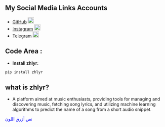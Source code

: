 
## My Social Media Links Accounts
- [GitHub](https://github.com/) [<img src="https://cdn-icons-png.flaticon.com/512/25/25231.png" alt="GitHub" width="20" height="20">](https://github.com/)
- [Instagram](https://www.instagram.com/) [<img src="https://cdn-icons-png.flaticon.com/512/2111/2111463.png" alt="Instagram" width="20" height="20">](https://www.instagram.com/)
- [Telegram](https://web.telegram.org/) [<img src="https://cdn-icons-png.flaticon.com/512/2111/2111646.png" alt="Telegram" width="20" height="20">](https://web.telegram.org/)


## Code Area :
- **Install zhlyr:**
```bash
pip install zhlyr
```

## what is zhlyr?
  - A platform aimed at music enthusiasts, providing tools for managing and discovering music, fetching song lyrics, and utilizing machine learning algorithms to predict the name of a song from a short audio snippet.



<span style="color: blue;">نص أزرق اللون</span>
